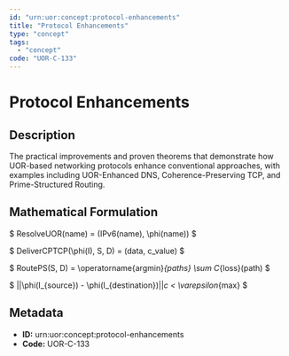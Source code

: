 ```yaml
---
id: "urn:uor:concept:protocol-enhancements"
title: "Protocol Enhancements"
type: "concept"
tags:
  - "concept"
code: "UOR-C-133"
---
```


# Protocol Enhancements

## Description

The practical improvements and proven theorems that demonstrate how UOR-based networking protocols enhance conventional approaches, with examples including UOR-Enhanced DNS, Coherence-Preserving TCP, and Prime-Structured Routing.

## Mathematical Formulation

$
ResolveUOR(name) = (IPv6(name), \phi(name))
$

$
DeliverCPTCP(\phi(I), S, D) = (data, c\_value)
$

$
RoutePS(S, D) = \operatorname{argmin}_{paths} \sum C_{loss}(path)
$

$
||\phi(I_{source}) - \phi(I_{destination})||_c < \varepsilon_{max}
$

## Metadata

- **ID:** urn:uor:concept:protocol-enhancements
- **Code:** UOR-C-133
